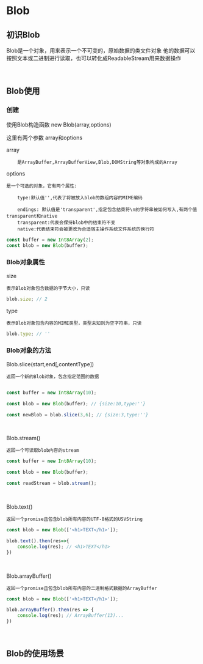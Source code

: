 # Blob

## 初识Blob

Blob是一个对象，用来表示一个不可变的，原始数据的类文件对象
他的数据可以按照文本或二进制进行读取，也可以转化成ReadableStream用来数据操作

<br/>

## Blob使用

### 创建

使用Blob构造函数
new Blob(array,options)

这里有两个参数 array和options

  array

        是ArrayBuffer,ArrayBufferView,Blob,DOMString等对象构成的Array

  options

    是一个可选的对象，它有两个属性:

        type:默认值'',代表了将被放入blob的数组内容的MIME编码

        endings: 默认值是'transparent',指定包含结束符\n的字符串被如何写入,有两个值transparent和native
        transparent:代表会保持blob中的结束符不变
        native:代表结束符会被更改为合适宿主操作系统文件系统的换行符

```javascript
const buffer = new Int8Array(2);
const blob = new Blob(buffer);
```


### Blob对象属性

  size

    表示Blob对象包含数据的字节大小，只读

```javascript
blob.size; // 2
```

  type

    表示Blob对象包含内容的MIME类型，类型未知则为空字符串，只读

```javascript
blob.type; // ''
```

### Blob对象的方法

Blob.slice(start,end[,contentType])

    返回一个新的Blob对象，包含指定范围的数据

```javascript

const buffer = new Int8Array(10);

const blob = new Blob(buffer); // {size:10,type:''}

const newBlob = blob.slice(3,6); // {size:3,type:''}
```
<br/>

Blob.stream()

    返回一个可读取blob内容的stream

```javascript
const buffer = new Int8Array(10);

const blob = new Blob(buffer); 

const readStream = blob.stream();
```
<br/>

Blob.text()

    返回一个promise且包含blob所有内容的UTF-8格式的USVString

```javascript
const blob = new Blob(['<h1>TEXT</h1>']);

blob.text().then(res=>{
    console.log(res); // <h1>TEXT</h1>
})
```
<br/>

Blob.arrayBuffer()

    返回一个promise且包含blob所有内容的二进制格式数据的ArrayBuffer

```javascript
const blob = new Blob(['<h1>TEXT</h1>']);

blob.arrayBuffer().then(res => {
    console.log(res); // ArrayBuffer(13)...
})

```



<br/>


## Blob的使用场景